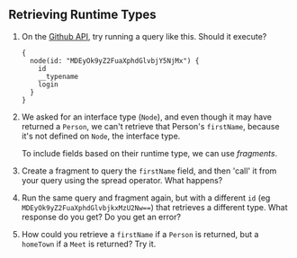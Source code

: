 ## Retrieving Runtime Types

1. On the [Github API](https://developer.github.com/early-access/graphql/explorer/), try running a query like this. Should it execute?

   ```
   {
     node(id: "MDEyOk9yZ2FuaXphdGlvbjY5NjMx") {
       id
       __typename
       login
     }
   }
   ```

2. We asked for an interface type (`Node`), and even though it may have returned a `Person`, we can't retrieve that Person's `firstName`, because it's not defined on `Node`, the interface type.

   To include fields based on their runtime type, we can use _fragments_.

3. Create a fragment to query the `firstName` field, and then 'call' it from your query using the spread operator. What happens?

4. Run the same query and fragment again, but with a different `id` (eg `MDEyOk9yZ2FuaXphdGlvbjkxMzU2Nw==`) that retrieves a different type. What response do you get? Do you get an error?

5. How could you retrieve a `firstName` if a `Person` is returned, but a `homeTown` if a `Meet` is returned? Try it.
